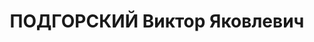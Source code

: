 ---
title: ПОДГОРСКИЙ Виктор Яковлевич
description: '1893 р., с. Іванівка Слов''яносербського повіту Катеринославської губ.,
  українець, з службовців, позапартійний, освіта вища, учитель Дніпропетровської СШ
  № 23.

  11.01.1938 р.звинувачений у належності до а/ рад. організації, розстріляний 12.01.1938
  р.

  Реабілітований 24.09.1959 р.'
---